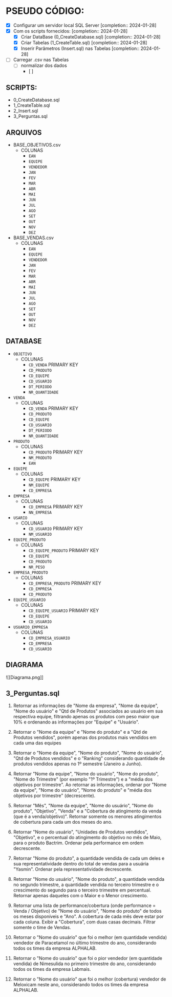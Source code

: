 # PSEUDO CÓDIGO:
- [x] Configurar um servidor local SQL Server  [completion:: 2024-01-28]
- [x] Com os scripts fornecidos:  [completion:: 2024-01-28]
	- [x] Criar DataBase (0_CreateDatabase.sql)  [completion:: 2024-01-28]
	- [x] Criar Tabelas (1_CreateTable.sql)  [completion:: 2024-01-28]
	- [x] Inserir Parâmetros (Insert.sql) nas Tabelas  [completion:: 2024-01-28]
- [ ] Carregar .csv nas Tabelas
	- [ ] normalizar dos dados
		- [ ] 
## SCRIPTS: 
* 0_CreateDatabase.sql
* 1_CreateTable.sql
* 2_Insert.sql
* 3_Perguntas.sql
## ARQUIVOS
* BASE_OBJETIVOS.csv
	* COLUNAS
		* `EAN`
		* `EQUIPE`
		* `VENDEDOR`
		* `JAN`
		* `FEV`
		* `MAR`
		* `ABR`
		* `MAI`
		* `JUN`
		* `JUL`
		* `AGO`
		* `SET`
		* `OUT`
		* `NOV`
		* `DEZ`
* BASE_VENDAS.csv
	* COLUNAS
		* `EAN`
		* `EQUIPE`
		* `VENDEDOR`
		* `JAN`
		* `FEV`
		* `MAR`
		* `ABR`
		* `MAI`
		* `JUN`
		* `JUL`
		* `AGO`
		* `SET`
		* `OUT`
		* `NOV`
		* `DEZ`
## DATABASE
* `OBJETIVO`
	* COLUNAS
		* `CD_VENDA` PRIMARY KEY
		* `CD_PRODUTO` 
		* `CD_EQUIPE`
		* `CD_USUARIO`
		* `DT_PERIODO`
		* `NR_QUANTIDADE`
* `VENDA`
	* COLUNAS
		* `CD_VENDA` PRIMARY KEY
		* `CD_PRODUTO`
		* `CD_EQUIPE`
		* `CD_USUARIO`
		* `DT_PERIODO`
		* `NR_QUANTIDADE`
* `PRODUTO`
	* COLUNAS
		* `CD_PRODUTO` PRIMARY KEY
		* `NM_PRODUTO`
		* `EAN`
* `EQUIPE`
	* COLUNAS
		* `CD_EQUIPE` PRIMARY KEY
		* `NM_EQUIPE`
		* `CD_EMPRESA`
* `EMPRESA`
	* COLUNAS
		* `CD_EMPRESA` PRIMARY KEY
		* `NN_EMPRESA`
* `USARIO`
	* COLUNAS
		* `CD_USUARIO` PRIMARY KEY
		* `NM_USUARIO`
* `EQUIPE_PRODUTO`
	* COLUNAS
		* `CD_EQUIPE_PRODUTO` PRIMARY KEY
		* `CD_EQUIPE`
		* `CD_PRODUTO`
		* `NR_PESO`
* `EMPRESA_PRODUTO`
	* COLUNAS
		* `CD_EMPRESA_PRODUTO` PRIMARY KEY
		* `CD_EMPRESA`
		* `CD_PRODUTO`
* `EQUIPE_USUARIO`
	* COLUNAS
		* `CD_EQUIPE_USUARIO` PRIMARY KEY
		* `CD_EQUIPE`
		* `CD_USUARIO`
* `USUARIO_EMPRESA`
	* COLUNAS
		* `CD_EMPRESA_USUARIO` 
		* `CD_EMPRESA`
		* `CD_USUARIO`
## DIAGRAMA
![[Diagrama.png]]

## 3_Perguntas.sql


1) Retornar as informações de "Nome da empresa", "Nome da equipe", "Nome do usuário" e "Qtd de Produtos" associados ao usuário em sua respectiva equipe, filtrando apenas os produtos com peso maior que 10% e ordenando as informações por "Equipe" e "Usuário".

2) Retornar o "Nome da equipe" e "Nome do produto" e a "Qtd de Produtos vendidos", porém apenas dos produtos mais vendidos em cada uma das equipes 

3) Retornar o "Nome da equipe", "Nome do produto", "Nome do usuário", "Qtd de Produtos vendidos" e o "Ranking" considerando quantidade de produtos vendidos apenas no 1º semestre (Janeiro a Junho).

4) Retornar "Nome da equipe", "Nome do usuário", "Nome do produto", "Nome do Trimestre" (por exemplo "1º Trimestre") e a "média dos objetivos por trimestre". Ao retornar as informações, ordenar por "Nome da equipe", "Nome do usuário", "Nome do produto" e "média dos objetivos por trimestre" (decrescente).

5) Retornar "Mês", "Nome da equipe", "Nome do usuário", "Nome do produto", "Objetivo", "Venda" e a "Cobertura de atingimento da venda (que é a venda/objetivo)". Retornar somente os menores atingimentos de cobertura para cada um dos meses do ano.

6) Retornar "Nome do usuário", "Unidades de Produtos vendidos", "Objetivo", e o percentual do atingimento do objetivo no mês de Maio, para o produto Bactrim. Ordenar pela performance em ordem decrescente.

7) Retornar "Nome do produto", a quantidade vendida de cada um deles e sua representatividade dentro do total de vendas para a usuária "Yasmin". Ordenar pela representatividade decrescente.

8) Retornar "Nome do usuário", "Nome do produto", a quantidade vendida no segundo trimestre, a quantidade vendida no terceiro trimestre e o crescimento do segundo para o terceiro trimestre em percentual. Retornar apenas daqueles com o Maior e o Menor crescimento.

9) Retornar uma lista de performance/cobertura (onde performance = Venda / Objetivo) de "Nome do usuário", "Nome do produto" de todos os meses disponíveis e "Ano". A cobertura de cada mês deve estar por cada coluna. Exibir a "Cobertura", com duas casas decimais. Filtrar somente o time de Vendas.

10) Retornar o "Nome do usuário" que foi o melhor (em quantidade vendida) vendedor de Paracetamol no último trimestre do ano, considerando todos os times da empresa ALPHALAB.

11) Retornar o "Nome do usuário" que foi o pior vendedor (em quantidade vendida) de Nimesulida no primeiro trimestre do ano, considerando todos os times da empresa Labmais.

12) Retornar o "Nome do usuário" que foi o melhor (cobertura) vendedor de Meloxicam neste ano, considerando todos os times da empresa ALPHALAB.

